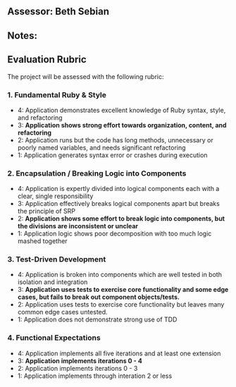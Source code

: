 ## Assessor: Beth Sebian

## Notes:

## Evaluation Rubric

The project will be assessed with the following rubric:

### 1. Fundamental Ruby & Style

*   4: Application demonstrates excellent knowledge of Ruby syntax, style, and refactoring
*   3: **Application shows strong effort towards organization, content, and refactoring**
*   2: Application runs but the code has long methods, unnecessary or poorly named variables, and needs significant refactoring
*   1: Application generates syntax error or crashes during execution

### 2. Encapsulation / Breaking Logic into Components

*   4: Application is expertly divided into logical components each with a clear, single responsibility
*   3: Application effectively breaks logical components apart but breaks the principle of SRP
*   2: **Application shows some effort to break logic into components, but the divisions are inconsistent or unclear**
*   1: Application logic shows poor decomposition with too much logic mashed together

### 3. Test-Driven Development

*   4: Application is broken into components which are well tested in both isolation and integration
*   3: **Application uses tests to exercise core functionality and some edge cases, but fails to break out component objects/tests.**
*   2: Application uses tests to exercise core functionality but leaves many common edge cases untested.
*   1: Application does not demonstrate strong use of TDD

### 4. Functional Expectations

*   4: Application implements all five iterations and at least one extension
*   3: **Application implements iterations 0 - 4**
*   2: Application implements iterations 0 - 3
*   1: Application implements through interation 2 or less
